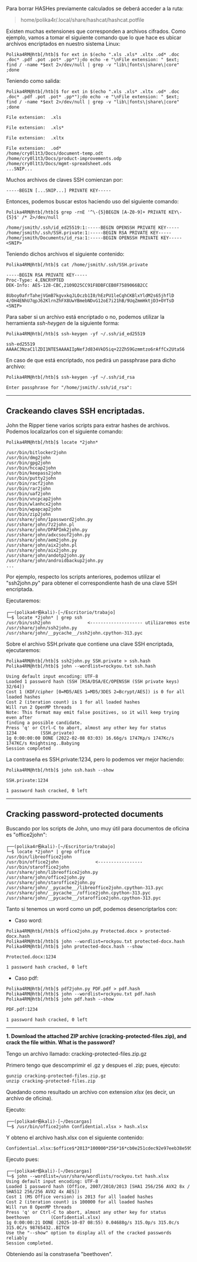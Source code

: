 Para borrar HASHes previamente calculados se deberá acceder a la ruta: 
>home/polika4r/.local/share/hashcat/hashcat.potfile

Existen muchas extensiones que corresponden a archivos cifrados.
Como ejemplo, vamos a tomar el siguiente comando que lo que hace es ubicar archivos encriptados en nuestro sistema Linux:
```shell-session
Polika4RM@htb[/htb]$ for ext in $(echo ".xls .xls* .xltx .od* .doc .doc* .pdf .pot .pot* .pp*");do echo -e "\nFile extension: " $ext; find / -name *$ext 2>/dev/null | grep -v "lib\|fonts\|share\|core" ;done
```

Teniendo como salida: 
```shell-session
Polika4RM@htb[/htb]$ for ext in $(echo ".xls .xls* .xltx .od* .doc .doc* .pdf .pot .pot* .pp*");do echo -e "\nFile extension: " $ext; find / -name *$ext 2>/dev/null | grep -v "lib\|fonts\|share\|core" ;done

File extension:  .xls

File extension:  .xls*

File extension:  .xltx

File extension:  .od*
/home/cry0l1t3/Docs/document-temp.odt
/home/cry0l1t3/Docs/product-improvements.odp
/home/cry0l1t3/Docs/mgmt-spreadsheet.ods
...SNIP...
```

Muchos archivos de claves SSH comienzan por:
```
-----BEGIN [...SNIP...] PRIVATE KEY-----
```

Entonces, podemos buscar estos haciendo uso del siguiente comando:
``` 
Polika4RM@htb[/htb]$ grep -rnE '^\-{5}BEGIN [A-Z0-9]+ PRIVATE KEY\-{5}$' /* 2>/dev/null

/home/jsmith/.ssh/id_ed25519:1:-----BEGIN OPENSSH PRIVATE KEY-----
/home/jsmith/.ssh/SSH.private:1:-----BEGIN RSA PRIVATE KEY-----
/home/jsmith/Documents/id_rsa:1:-----BEGIN OPENSSH PRIVATE KEY-----
<SNIP>
```

Teniendo dichos archivos el siguiente contenido:
```shell-session
Polika4RM@htb[/htb]$ cat /home/jsmith/.ssh/SSH.private

-----BEGIN RSA PRIVATE KEY-----
Proc-Type: 4,ENCRYPTED
DEK-Info: AES-128-CBC,2109D25CC91F8DBFCEB0F7589066B2CC

8Uboy0afrTahejVGmB7kgvxkqJLOczb1I0/hEzPU1leCqhCKBlxYldM2s65jhflD
4/OH4ENhU7qpJ62KlrnZhFX8UwYBmebNDvG12oE7i21hB/9UqZmmHktjD3+OYTsD
<SNIP>
```

Para saber si un archivo está encriptado o no, podemos utilizar la herramienta *ssh-heygen* de la siguiente forma:
```shell-session
Polika4RM@htb[/htb]$ ssh-keygen -yf ~/.ssh/id_ed25519 

ssh-ed25519 AAAAC3NzaC1lZDI1NTE5AAAAIIpNefJd834VkD5iq+22Zh59Gzmmtzo6rAffCx2UtaS6
```

En caso de que está encriptado, nos pedirá un passphrase para dicho archivo:
```shell-session
Polika4RM@htb[/htb]$ ssh-keygen -yf ~/.ssh/id_rsa

Enter passphrase for "/home/jsmith/.ssh/id_rsa":
```

---

## Crackeando claves SSH encriptadas.
John the Ripper tiene varios scripts para extrar hashes de archivos. 
Podemos localizarlos con el siguiente comando:
```shell-session
Polika4RM@htb[/htb]$ locate *2john*

/usr/bin/bitlocker2john
/usr/bin/dmg2john
/usr/bin/gpg2john
/usr/bin/hccap2john
/usr/bin/keepass2john
/usr/bin/putty2john
/usr/bin/racf2john
/usr/bin/rar2john
/usr/bin/uaf2john
/usr/bin/vncpcap2john
/usr/bin/wlanhcx2john
/usr/bin/wpapcap2john
/usr/bin/zip2john
/usr/share/john/1password2john.py
/usr/share/john/7z2john.pl
/usr/share/john/DPAPImk2john.py
/usr/share/john/adxcsouf2john.py
/usr/share/john/aem2john.py
/usr/share/john/aix2john.pl
/usr/share/john/aix2john.py
/usr/share/john/andotp2john.py
/usr/share/john/androidbackup2john.py
...
```


Por ejemplo, respecto los scripts anteriores, podemos utilizar el "ssh2john.py" para obtener el correspondiente hash de una clave SSH encriptada. 

Ejecutaremos:
```
┌──(polika4r㉿kali)-[~/Escritorio/trabajo]
└─$ locate *2john* | grep ssh
/usr/bin/ssh2john              <-------------------- utilizaremos este
/usr/share/john/ssh2john.py
/usr/share/john/__pycache__/ssh2john.cpython-313.pyc
```

Sobre el archivo SSH.private que contiene una clave SSH encriptada, ejecutaremos:
```shell-session
Polika4RM@htb[/htb]$ ssh2john.py SSH.private > ssh.hash
Polika4RM@htb[/htb]$ john --wordlist=rockyou.txt ssh.hash

Using default input encoding: UTF-8
Loaded 1 password hash (SSH [RSA/DSA/EC/OPENSSH (SSH private keys) 32/64])
Cost 1 (KDF/cipher [0=MD5/AES 1=MD5/3DES 2=Bcrypt/AES]) is 0 for all loaded hashes
Cost 2 (iteration count) is 1 for all loaded hashes
Will run 2 OpenMP threads
Note: This format may emit false positives, so it will keep trying even after
finding a possible candidate.
Press 'q' or Ctrl-C to abort, almost any other key for status
1234         (SSH.private)
1g 0:00:00:00 DONE (2022-02-08 03:03) 16.66g/s 1747Kp/s 1747Kc/s 1747KC/s Knightsing..Babying
Session completed
```

La contraseña es SSH.private:1234, pero lo podemos ver mejor haciendo:
```shell-session
Polika4RM@htb[/htb]$ john ssh.hash --show

SSH.private:1234

1 password hash cracked, 0 left
```

---
## Cracking password-protected documents

Buscando por los scripts de John, uno muy útil para documentos de oficina es "office2john":
```
┌──(polika4r㉿kali)-[~/Escritorio/trabajo]
└─$ locate *2john* | grep office
/usr/bin/libreoffice2john
/usr/bin/office2john              <-----------------
/usr/bin/staroffice2john
/usr/share/john/libreoffice2john.py
/usr/share/john/office2john.py
/usr/share/john/staroffice2john.py
/usr/share/john/__pycache__/libreoffice2john.cpython-313.pyc
/usr/share/john/__pycache__/office2john.cpython-313.pyc
/usr/share/john/__pycache__/staroffice2john.cpython-313.pyc

```

Tanto si tenemos un word como un pdf, podemos desencriptarlos con:

- Caso word:
```shell-session
Polika4RM@htb[/htb]$ office2john.py Protected.docx > protected-docx.hash
Polika4RM@htb[/htb]$ john --wordlist=rockyou.txt protected-docx.hash
Polika4RM@htb[/htb]$ john protected-docx.hash --show

Protected.docx:1234

1 password hash cracked, 0 left
```

- Caso pdf:
```shell-session
Polika4RM@htb[/htb]$ pdf2john.py PDF.pdf > pdf.hash
Polika4RM@htb[/htb]$ john --wordlist=rockyou.txt pdf.hash
Polika4RM@htb[/htb]$ john pdf.hash --show

PDF.pdf:1234

1 password hash cracked, 0 left
```

---
**1.  Download the attached ZIP archive (cracking-protected-files.zip), and crack the file within. What is the password?**

Tengo un archivo llamado: cracking-protected-files.zip.gz

Primero tengo que descomprimir el .gz y despues el .zip; pues, ejecuto:
```
gunzip cracking-protected-files.zip.gz
unzip cracking-protected-files.zip
```

Quedando como resultado un archivo con extension *xlsx* (es decir, un archivo de oficina).

Ejecuto:
```
┌──(polika4r㉿kali)-[~/Descargas]
└─$ /usr/bin/office2john Confidential.xlsx > hash.xlsx      
```

Y obteno el archivo hash.xlsx con el siguiente contenido:
```
Confidential.xlsx:$office$*2013*100000*256*16*cb0e251cdec92e97eeb38e595cd4eb09*58758c88f3bb25e43e1e21adbd4b6e50*0057c1ae71b0023424ba705607dc0df1d9a786974bb957a821cfd7e39129eb15

```

Ejecuto pues:
```
┌──(polika4r㉿kali)-[~/Descargas]
└─$ john --wordlist=/usr/share/wordlists/rockyou.txt hash.xlsx
Using default input encoding: UTF-8
Loaded 1 password hash (Office, 2007/2010/2013 [SHA1 256/256 AVX2 8x / SHA512 256/256 AVX2 4x AES])
Cost 1 (MS Office version) is 2013 for all loaded hashes
Cost 2 (iteration count) is 100000 for all loaded hashes
Will run 8 OpenMP threads
Press 'q' or Ctrl-C to abort, almost any other key for status
beethoven        (Confidential.xlsx)     
1g 0:00:00:21 DONE (2025-10-07 08:55) 0.04688g/s 315.0p/s 315.0c/s 315.0C/s 98765432..BITCH
Use the "--show" option to display all of the cracked passwords reliably
Session completed. 

```

Obteniendo así la constraseña "beethoven".

